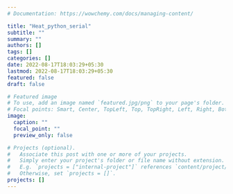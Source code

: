 ```yaml
---
# Documentation: https://wowchemy.com/docs/managing-content/

title: "Heat_python_serial"
subtitle: ""
summary: ""
authors: []
tags: []
categories: []
date: 2022-08-17T18:03:29+05:30
lastmod: 2022-08-17T18:03:29+05:30
featured: false
draft: false

# Featured image
# To use, add an image named `featured.jpg/png` to your page's folder.
# Focal points: Smart, Center, TopLeft, Top, TopRight, Left, Right, BottomLeft, Bottom, BottomRight.
image:
  caption: ""
  focal_point: ""
  preview_only: false

# Projects (optional).
#   Associate this post with one or more of your projects.
#   Simply enter your project's folder or file name without extension.
#   E.g. `projects = ["internal-project"]` references `content/project/deep-learning/index.md`.
#   Otherwise, set `projects = []`.
projects: []
---
```


